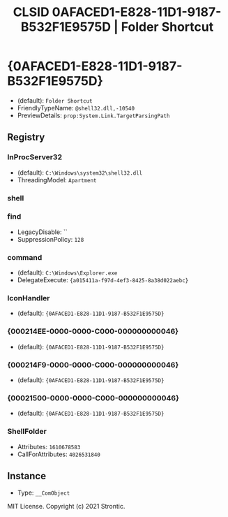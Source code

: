 ﻿---
title: "CLSID 0AFACED1-E828-11D1-9187-B532F1E9575D | Folder Shortcut"
excerpt: What is COM-Object CLSID 0AFACED1-E828-11D1-9187-B532F1E9575D?
---

# {0AFACED1-E828-11D1-9187-B532F1E9575D}

* (default): `Folder Shortcut`
* FriendlyTypeName: `@shell32.dll,-10540`
* PreviewDetails: `prop:System.Link.TargetParsingPath`

## Registry


### InProcServer32

* (default): `C:\Windows\system32\shell32.dll`
* ThreadingModel: `Apartment`

### shell


### find

* LegacyDisable: ``
* SuppressionPolicy: `128`

### command

* (default): `C:\Windows\Explorer.exe`
* DelegateExecute: `{a015411a-f97d-4ef3-8425-8a38d022aebc}`

### IconHandler

* (default): `{0AFACED1-E828-11D1-9187-B532F1E9575D}`

### {000214EE-0000-0000-C000-000000000046}

* (default): `{0AFACED1-E828-11D1-9187-B532F1E9575D}`

### {000214F9-0000-0000-C000-000000000046}

* (default): `{0AFACED1-E828-11D1-9187-B532F1E9575D}`

### {00021500-0000-0000-C000-000000000046}

* (default): `{0AFACED1-E828-11D1-9187-B532F1E9575D}`

### ShellFolder

* Attributes: `1610678583`
* CallForAttributes: `4026531840`

## Instance

* Type: `__ComObject`

MIT License. Copyright (c) 2021 Strontic.



